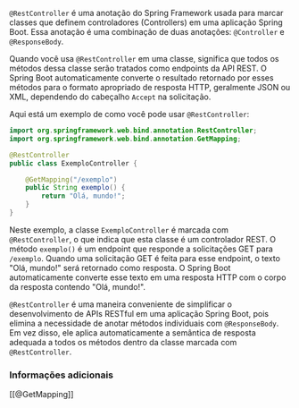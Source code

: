 `@RestController` é uma anotação do Spring Framework usada para marcar classes que definem controladores (Controllers) em uma aplicação Spring Boot. Essa anotação é uma combinação de duas anotações: `@Controller` e `@ResponseBody`.

Quando você usa `@RestController` em uma classe, significa que todos os métodos dessa classe serão tratados como endpoints da API REST. O Spring Boot automaticamente converte o resultado retornado por esses métodos para o formato apropriado de resposta HTTP, geralmente JSON ou XML, dependendo do cabeçalho `Accept` na solicitação.

Aqui está um exemplo de como você pode usar `@RestController`:
```java
import org.springframework.web.bind.annotation.RestController;
import org.springframework.web.bind.annotation.GetMapping;

@RestController
public class ExemploController {

    @GetMapping("/exemplo")
    public String exemplo() {
        return "Olá, mundo!";
    }
}
```

Neste exemplo, a classe `ExemploController` é marcada com `@RestController`, o que indica que esta classe é um controlador REST. O método `exemplo()` é um endpoint que responde a solicitações GET para `/exemplo`. Quando uma solicitação GET é feita para esse endpoint, o texto "Olá, mundo!" será retornado como resposta. O Spring Boot automaticamente converte esse texto em uma resposta HTTP com o corpo da resposta contendo "Olá, mundo!".

`@RestController` é uma maneira conveniente de simplificar o desenvolvimento de APIs RESTful em uma aplicação Spring Boot, pois elimina a necessidade de anotar métodos individuais com `@ResponseBody`. Em vez disso, ele aplica automaticamente a semântica de resposta adequada a todos os métodos dentro da classe marcada com `@RestController`.

### Informações adicionais 
[[@GetMapping]]